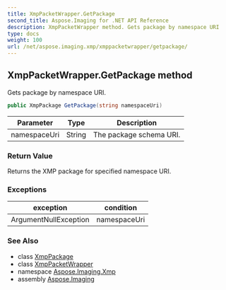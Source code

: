 ```yaml
---
title: XmpPacketWrapper.GetPackage
second_title: Aspose.Imaging for .NET API Reference
description: XmpPacketWrapper method. Gets package by namespace URI
type: docs
weight: 100
url: /net/aspose.imaging.xmp/xmppacketwrapper/getpackage/
---
```

## XmpPacketWrapper.GetPackage method

Gets package by namespace URI.

```csharp
public XmpPackage GetPackage(string namespaceUri)
```

| Parameter | Type | Description |
| --- | --- | --- |
| namespaceUri | String | The package schema URI. |

### Return Value

Returns the XMP package for specified namespace URI.

### Exceptions

| exception | condition |
| --- | --- |
| ArgumentNullException | namespaceUri |

### See Also

* class [XmpPackage](../../xmppackage/)
* class [XmpPacketWrapper](../)
* namespace [Aspose.Imaging.Xmp](../../xmppacketwrapper/)
* assembly [Aspose.Imaging](../../../)


